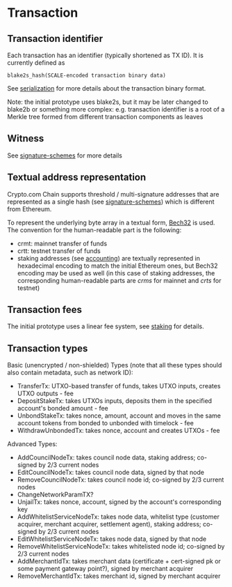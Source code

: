 # Transaction

## Transaction identifier
Each transaction has an identifier (typically shortened as TX ID). It is currently defined as

```
blake2s_hash(SCALE-encoded transaction binary data)
```

See [serialization](serialization.md) for more details about the transaction binary format.

Note: the initial prototype uses blake2s, but it may be later changed to blake2b or something more complex: e.g. transaction identifier is a root of a Merkle tree formed from different transaction components as leaves

## Witness
See [signature-schemes](signature-schemes.md) for more details

## Textual address representation
Crypto.com Chain supports threshold / multi-signature addresses that are represented as a single hash (see [signature-schemes](signature-schemes.md)) which is different from Ethereum.

To represent the underlying byte array in a textual form, [Bech32](https://github.com/bitcoin/bips/blob/master/bip-0173.mediawiki) is used. The convention for the human-readable part is the following:

* crmt: mainnet transfer of funds
* crtt: testnet transfer of funds
* staking addresses (see [accounting](account-utxo)) are textually represented in hexadecimal encoding to match the initial Ethereum ones, but Bech32 encoding may be used as well (in this case of staking addresses, the corresponding human-readable parts are *crms* for mainnet and *crts* for testnet)

## Transaction fees
The initial prototype uses a linear fee system, see [staking](staking.md) for details.

## Transaction types

Basic (unencrypted / non-shielded) Types (note that all these types should also contain metadata, such as network ID):

* TransferTx: UTXO-based transfer of funds, takes UTXO inputs, creates UTXO outputs - fee
* DepositStakeTx: takes UTXOs inputs, deposits them in the specified account's bonded amount - fee
* UnbondStakeTx: takes nonce, amount, account and moves in the same account tokens from bonded to unbonded with timelock - fee
* WithdrawUnbondedTx: takes nonce, account and creates UTXOs - fee

Advanced Types:
* AddCouncilNodeTx: takes council node data, staking address; co-signed by 2/3 current nodes
* EditCouncilNodeTx: takes council node data, signed by that node
* RemoveCouncilNodeTx: takes council node id; co-signed by 2/3 current nodes
* ChangeNetworkParamTX?
* UnjailTx: takes nonce, account, signed by the account's corresponding key
* AddWhitelistServiceNodeTx: takes node data, whitelist type (customer acquirer, merchant acquirer, settlement agent), staking address;  co-signed by 2/3 current nodes
* EditWhitelistServiceNodeTx: takes node data, signed by that node
* RemoveWhitelistServiceNodeTx: takes whitelisted node id; co-signed by 2/3 current nodes
* AddMerchantIdTx: takes merchant data (certificate + cert-signed pk or some payment gateway point?), signed by merchant acquirer
* RemoveMerchantIdTx: takes merchant id, signed by merchant acquirer